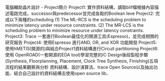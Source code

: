 電腦輔助晶片設計 - Project簡介
Project1: 實作資料結構，讀取blif檔根據內容描述電路完成，successor與predecessor並完成各點的Boolean leve
Project2: 完成以下兩種的scheduling
(1) The ML-RCS is the scheduling problem to minimize latency under resource constraints. 
(2) The MR-LCS is the scheduling problem to minimize resource under latency constraints.
Project3: Trace 一套進行Boolean最佳化的開源工具(Espresso)，並完成相關的研究報告
Project4: 使用Espresso 進行AND, OR, and XOR 功能開發
Project5: 使用hMETIS(開源的)與結合Project1資料結構進行Circuit partitioning 
Project6: 使用 OpenROAD(一套開源的EDA tool)學習完整的IC Design後段製程步驟(Synthesis, Floorplanning, Placement, Clock Tree Synthesis, Finishing)五項流程的結果觀察與分析
資料結構、設計演算法、trace Open Source以及抽出功能、結合自己設計的資料結構去使用open source lib、
